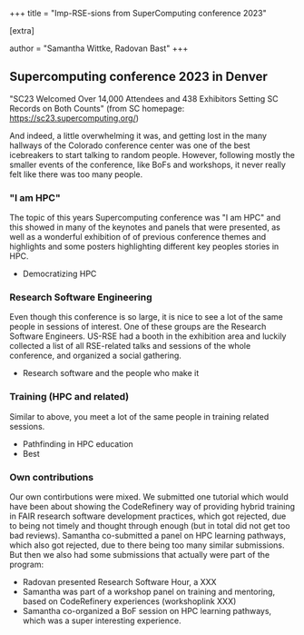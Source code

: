 +++
title = "Imp-RSE-sions from SuperComputing conference 2023"

[extra]

author = "Samantha Wittke, Radovan Bast"
+++

## Supercomputing conference 2023 in Denver

"SC23 Welcomed Over 14,000 Attendees and 438 Exhibitors Setting SC Records on
Both Counts" (from SC homepage: https://sc23.supercomputing.org/)

And indeed, a little overwhelming it was, and getting lost in the many
hallways of the Colorado conference center was one of the best icebreakers to
start talking to random people.  However, following mostly the smaller events
of the conference, like BoFs and workshops, it never really felt like there
was too many people.


### "I am HPC"

The topic of this years Supercomputing conference was "I am HPC" and this
showed in many of the keynotes and panels that were presented, as well as a
wonderful exhibition of of previous conference themes and highlights and some
posters highlighting different key peoples stories in HPC.

* Democratizing HPC


### Research Software Engineering

Even though this conference is so large, it is nice to see a lot of the same
people in sessions of interest. One of these groups are the Research Software
Engineers. US-RSE had a booth in the exhibition area and luckily collected a
list of all RSE-related talks and sessions of the whole conference, and
organized a social gathering.

* Research software and the people who make it


### Training (HPC and related)

Similar to above, you meet a lot of the same people in training related
sessions.

* Pathfinding in HPC education
* Best


### Own contributions

Our own contirbutions were mixed. We submitted one tutorial which would have
been about showing the CodeRefinery way of providing hybrid training in FAIR
research software development practices, which got rejected, due to being not
timely and thought through enough (but in total did not get too bad reviews).
Samantha co-submitted a panel on HPC learning pathways, which also got
rejected, due to there being too many similar submissions. But then we also
had some submissions that actually were part of the program:
* Radovan presented Research Software Hour, a XXX
* Samantha was part of a workshop panel on training and mentoring, based on CodeRefinery experiences (workshoplink XXX)
* Samantha co-organized a BoF session on HPC learning pathways, which was a super interesting experience.
